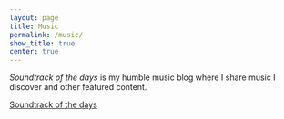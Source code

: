 ```yaml
---
layout: page
title: Music
permalink: /music/
show_title: true
center: true
---
```


*Soundtrack of the days* is my humble music blog where I share music I discover and other featured content.

<a class="btn btn-big btn-default" href="http://soundtrackofthedays.tumblr.com">Soundtrack of the days</a>

<!--
### Spotify playlists

#### Publicly shared

[Keeping Focus](https://open.spotify.com/user/1166780596/playlist/5RBWfKjM7l9CQbrGHg7c1A)

[POWA](https://open.spotify.com/user/1166780596/playlist/6NAdGyGufHH5QxuOqMAaZX)

#### Recommended

[Beats 1 Tracks](https://open.spotify.com/user/pbowlesy/playlist/0i9MrcCGZa8Sd3oEdjjca4) by Peter Bowles

[Totally 80's](https://open.spotify.com/user/warnermusicus/playlist/1VoxprVZJXLqp9yp6Shxjq) by Topsify US
-->
